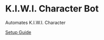 # K.I.W.I. Character Bot
Automates K.I.W.I. Character

[Setup Guide](https://docs.google.com/document/d/1ZmCrrNTwb3fCNc32XMHj-OVY6ygzBxjE4boUPQ2pcwA/edit?usp=sharing)